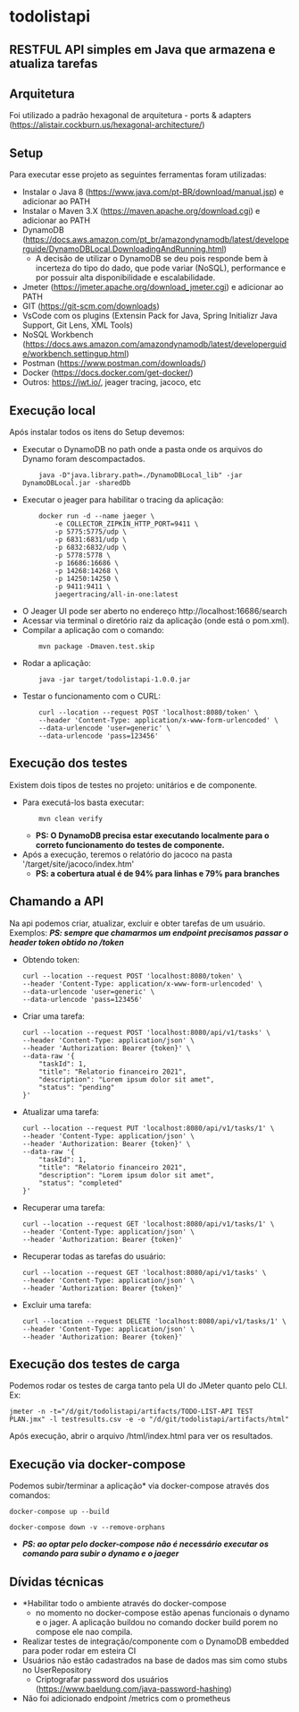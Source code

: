 # todolistapi
RESTFUL API simples em Java que armazena e atualiza tarefas
- 

## Arquitetura
Foi utilizado a padrão hexagonal de arquitetura - ports & adapters (https://alistair.cockburn.us/hexagonal-architecture/)

## Setup
Para executar esse projeto as seguintes ferramentas foram utilizadas: 
- Instalar o Java 8 (https://www.java.com/pt-BR/download/manual.jsp) e adicionar ao PATH
- Instalar o Maven 3.X (https://maven.apache.org/download.cgi) e adicionar ao PATH
- DynamoDB (https://docs.aws.amazon.com/pt_br/amazondynamodb/latest/developerguide/DynamoDBLocal.DownloadingAndRunning.html)
    - A decisão de utilizar o DynamoDB se deu pois responde bem à incerteza do tipo do dado, que pode variar (NoSQL), performance e por possuir alta disponibilidade e escalabilidade.
- Jmeter (https://jmeter.apache.org/download_jmeter.cgi) e adicionar ao PATH
- GIT (https://git-scm.com/downloads)
- VsCode com os plugins (Extensin Pack for Java, Spring Initializr Java Support, Git Lens, XML Tools)
- NoSQL Workbench (https://docs.aws.amazon.com/amazondynamodb/latest/developerguide/workbench.settingup.html)
- Postman (https://www.postman.com/downloads/)
- Docker (https://docs.docker.com/get-docker/)
- Outros: https://jwt.io/, jeager tracing, jacoco, etc

## Execução local
Após instalar todos os itens do Setup devemos: 
- Executar o DynamoDB no path onde a pasta onde os arquivos do Dynamo foram descompactados.
    ```
        java -D"java.library.path=./DynamoDBLocal_lib" -jar DynamoDBLocal.jar -sharedDb
    ``` 
- Executar o jeager para habilitar o tracing da aplicação: 
    ```
        docker run -d --name jaeger \
            -e COLLECTOR_ZIPKIN_HTTP_PORT=9411 \
            -p 5775:5775/udp \
            -p 6831:6831/udp \
            -p 6832:6832/udp \
            -p 5778:5778 \
            -p 16686:16686 \
            -p 14268:14268 \
            -p 14250:14250 \
            -p 9411:9411 \
            jaegertracing/all-in-one:latest
    ```
- O Jeager UI pode ser aberto no endereço http://localhost:16686/search 
- Acessar via terminal o diretório raiz da aplicação (onde está o pom.xml).
- Compilar a aplicação com o comando:
    ```
        mvn package -Dmaven.test.skip
    ``` 
- Rodar a aplicação:
    ```
        java -jar target/todolistapi-1.0.0.jar
    ``` 
- Testar o funcionamento com o CURL: 
    ```
        curl --location --request POST 'localhost:8080/token' \
        --header 'Content-Type: application/x-www-form-urlencoded' \
        --data-urlencode 'user=generic' \
        --data-urlencode 'pass=123456'
    ```

## Execução dos testes
Existem dois tipos de testes no projeto: unitários e de componente.
- Para executá-los basta executar:
    ```
        mvn clean verify
    ``` 
    - **PS: O DynamoDB precisa estar executando localmente para o correto funcionamento do testes de componente.**
- Após a execução, teremos o relatório do jacoco na pasta '/target/site/jacoco/index.htm'
    - **PS: a cobertura atual é de 94% para linhas e 79% para branches**

## Chamando a API
Na api podemos criar, atualizar, excluir e obter tarefas de um usuário. Exemplos:
***PS: sempre que chamarmos um endpoint precisamos passar o header token obtido no /token***
- Obtendo token:
    ```
    curl --location --request POST 'localhost:8080/token' \
    --header 'Content-Type: application/x-www-form-urlencoded' \
    --data-urlencode 'user=generic' \
    --data-urlencode 'pass=123456'
    ```
- Criar uma tarefa: 
    ```
    curl --location --request POST 'localhost:8080/api/v1/tasks' \
    --header 'Content-Type: application/json' \
    --header 'Authorization: Bearer {token}' \
    --data-raw '{
        "taskId": 1,
        "title": "Relatorio financeiro 2021",
        "description": "Lorem ipsum dolor sit amet",
        "status": "pending"
    }'
    ```
- Atualizar uma tarefa: 
    ```
    curl --location --request PUT 'localhost:8080/api/v1/tasks/1' \
    --header 'Content-Type: application/json' \
    --header 'Authorization: Bearer {token}' \
    --data-raw '{
        "taskId": 1,
        "title": "Relatorio financeiro 2021",
        "description": "Lorem ipsum dolor sit amet",
        "status": "completed"
    }'
    ```
- Recuperar uma tarefa: 
    ```
    curl --location --request GET 'localhost:8080/api/v1/tasks/1' \
    --header 'Content-Type: application/json' \
    --header 'Authorization: Bearer {token}'
    ```
- Recuperar todas as tarefas do usuário:
    ```
    curl --location --request GET 'localhost:8080/api/v1/tasks' \
    --header 'Content-Type: application/json' \
    --header 'Authorization: Bearer {token}'
    ```
- Excluir uma tarefa: 
    ```
    curl --location --request DELETE 'localhost:8080/api/v1/tasks/1' \
    --header 'Content-Type: application/json' \
    --header 'Authorization: Bearer {token}'
    ```

## Execução dos testes de carga
Podemos rodar os testes de carga tanto pela UI do JMeter quanto pelo CLI. Ex:
```
jmeter -n -t="/d/git/todolistapi/artifacts/TODO-LIST-API TEST PLAN.jmx" -l testresults.csv -e -o "/d/git/todolistapi/artifacts/html"
```
Após execução, abrir o arquivo /html/index.html para ver os resultados.

## Execução via docker-compose
Podemos subir/terminar a aplicação* via docker-compose através dos comandos:
```
docker-compose up --build
```
```
docker-compose down -v --remove-orphans
```
- ***PS: ao optar pelo docker-compose não é necessário executar os comando para subir o dynamo e o jaeger***
## Dívidas técnicas
- *Habilitar todo o ambiente através do docker-compose
    - no momento no docker-compose estão apenas funcionais o dynamo e o jager. A aplicação buildou no comando docker build porem no compose ele nao compila.
- Realizar testes de integração/componente com o DynamoDB embedded para poder rodar em esteira CI
- Usuários não estão cadastrados na base de dados mas sim como stubs no UserRepository
    - Criptografar password dos usuários (https://www.baeldung.com/java-password-hashing)
- Não foi adicionado endpoint /metrics com o prometheus